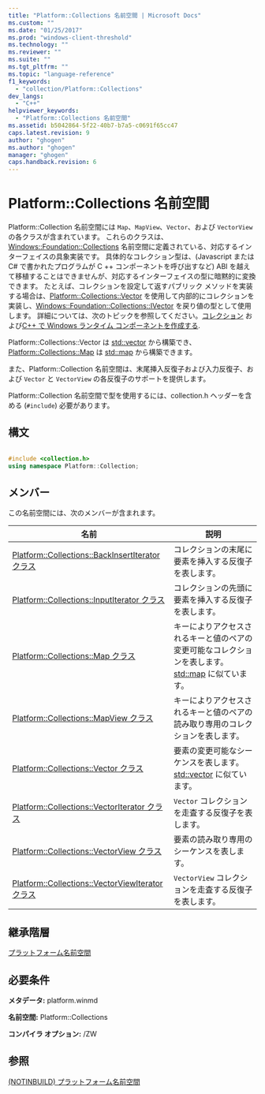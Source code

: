 ```yaml
---
title: "Platform::Collections 名前空間 | Microsoft Docs"
ms.custom: ""
ms.date: "01/25/2017"
ms.prod: "windows-client-threshold"
ms.technology: ""
ms.reviewer: ""
ms.suite: ""
ms.tgt_pltfrm: ""
ms.topic: "language-reference"
f1_keywords: 
  - "collection/Platform::Collections"
dev_langs: 
  - "C++"
helpviewer_keywords: 
  - "Platform::Collections 名前空間"
ms.assetid: b5042864-5f22-40b7-b7a5-c0691f65cc47
caps.latest.revision: 9
author: "ghogen"
ms.author: "ghogen"
manager: "ghogen"
caps.handback.revision: 6
---
```

# Platform::Collections 名前空間
Platform::Collection 名前空間には `Map`、`MapView`、`Vector`、および `VectorView` の各クラスが含まれています。 これらのクラスは、[Windows::Foundation::Collections](http://go.microsoft.com/fwlink/p/?LinkId=262645) 名前空間に定義されている、対応するインターフェイスの具象実装です。 具体的なコレクション型は、\(Javascript または C\# で書かれたプログラムが C \+\+ コンポーネントを呼び出すなど\) ABI を越えて移植することはできませんが、対応するインターフェイスの型に暗黙的に変換できます。 たとえば、コレクションを設定して返すパブリック メソッドを実装する場合は、[Platform::Collections::Vector](../cppcx/platform-collections-vector-class.md) を使用して内部的にコレクションを実装し、[Windows::Foundation::Collections::IVector](http://go.microsoft.com/fwlink/p/?LinkId=262410) を戻り値の型として使用します。 詳細については、次のトピックを参照してください。[コレクション](../cppcx/collections-c-cx.md) および[C\+\+ で Windows ランタイム コンポーネントを作成する](http://msdn.microsoft.com/library/5b7251e6-4271-4f13-af80-c1cf5b1489bf).  
  
 Platform::Collections::Vector は [std::vector](../Topic/vector%20Class%201.md) から構築でき、[Platform::Collections::Map](../cppcx/platform-collections-map-class.md) は [std::map](../standard-library/map-class.md) から構築できます。  
  
 また、Platform::Collection 名前空間は、末尾挿入反復子および入力反復子、および `Vector` と `VectorView` の各反復子のサポートを提供します。  
  
 Platform::Collection 名前空間で型を使用するには、collection.h ヘッダーを含める \(`#include`\) 必要があります。  
  
## 構文  
  
```cpp  
  
#include <collection.h>  
using namespace Platform::Collection;  
```  
  
## メンバー  
 この名前空間には、次のメンバーが含まれます。  
  
|名前|説明|  
|--------|--------|  
|[Platform::Collections::BackInsertIterator クラス](../cppcx/platform-collections-backinsertiterator-class.md)|コレクションの末尾に要素を挿入する反復子を表します。|  
|[Platform::Collections::InputIterator クラス](../cppcx/platform-collections-inputiterator-class.md)|コレクションの先頭に要素を挿入する反復子を表します。|  
|[Platform::Collections::Map クラス](../cppcx/platform-collections-map-class.md)|キーによりアクセスされるキーと値のペアの変更可能なコレクションを表します。[std::map](../standard-library/map-class.md) に似ています。|  
|[Platform::Collections::MapView クラス](../cppcx/platform-collections-mapview-class.md)|キーによりアクセスされるキーと値のペアの読み取り専用のコレクションを表します。|  
|[Platform::Collections::Vector クラス](../cppcx/platform-collections-vector-class.md)|要素の変更可能なシーケンスを表します。[std::vector](../Topic/vector%20Class%201.md) に似ています。|  
|[Platform::Collections::VectorIterator クラス](../cppcx/platform-collections-vectoriterator-class.md)|`Vector` コレクションを走査する反復子を表します。|  
|[Platform::Collections::VectorView クラス](../cppcx/platform-collections-vectorview-class.md)|要素の読み取り専用のシーケンスを表します。|  
|[Platform::Collections::VectorViewIterator クラス](../cppcx/platform-collections-vectorviewiterator-class.md)|`VectorView` コレクションを走査する反復子を表します。|  
  
## 継承階層  
 [プラットフォーム名前空間](../cppcx/platform-namespace-c-cx.md)  
  
## 必要条件  
 **メタデータ:** platform.winmd  
  
 **名前空間:** Platform::Collections  
  
 **コンパイラ オプション:** \/ZW  
  
## 参照  
 [\(NOTINBUILD\) プラットフォーム名前空間](http://msdn.microsoft.com/ja-jp/f3ce3eab-028c-4204-ba9f-9ab8af17c8c4)